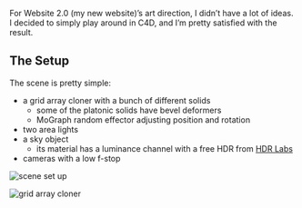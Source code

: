 For Website 2.0 (my new website)’s art direction, I didn’t have a lot of ideas. I decided to simply play around in C4D, and I’m pretty satisfied with the result.

## The Setup

The scene is pretty simple:

- a grid array cloner with a bunch of different solids
	- some of the platonic solids have bevel deformers 
	- MoGraph random effector adjusting position and rotation
- two area lights
- a sky object
	- its material has a luminance channel with a free HDR from [HDR Labs](http://www.hdrlabs.com/sibl/archive/downloads/Chiricahua_NarrowPath.zip)
- cameras with a low f-stop

![scene set up](`${process.env.PUBLIC_URL}/header-images/36-1.png`)

![grid array cloner](36-2)

